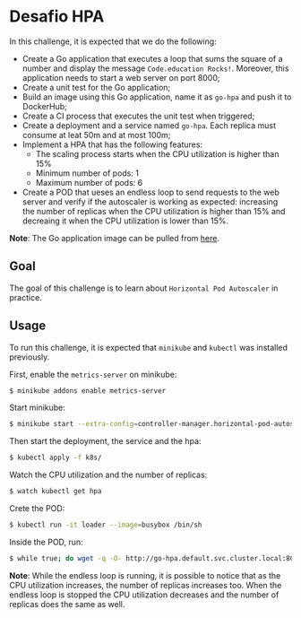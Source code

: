 # Desafio HPA

In this challenge, it is expected that we do the following:
 - Create a Go application that executes a loop that sums the square of a number and display the message `Code.education Rocks!`. Moreover, this application needs to start a web server on port 8000;
 - Create a unit test for the Go application;
 - Build an image using this Go application, name it as `go-hpa` and push it to DockerHub;
 - Create a CI process that executes the unit test when triggered;
 - Create a deployment and a service named `go-hpa`. Each replica must consume at leat 50m and at most 100m;
 - Implement a HPA that has the following features:
    - The scaling process starts when the CPU utilization is higher than 15%
    - Minimum number of pods: 1
    - Maximum number of pods: 6
 - Create a POD that ueses an endless loop to send requests to the web server and verify if the autoscaler is working as expected: increasing the number of replicas when the CPU utilization is higher than 15% and decreaing it when the CPU utilization is lower than 15%.

**Note**: The Go application image can be pulled from [here](https://hub.docker.com/r/jpedronascimentofilho/go-hpa).

## Goal

The goal of this challenge is to learn about `Horizontal Pod Autoscaler` in practice.

## Usage

To run this challenge, it is expected that `minikube` and `kubectl` was installed previously.

First, enable the `metrics-server` on minikube:
```bash
$ minikube addons enable metrics-server
```

Start minikube:
```bash
$ minikube start --extra-config=controller-manager.horizontal-pod-autoscaler-upscale-delay=1m --extra-config=controller-manager.horizontal-pod-autoscaler-downscale-delay=1m --extra-config=controller-manager.horizontal-pod-autoscaler-sync-period=10s --extra-config=controller-manager.horizontal-pod-autoscaler-downscale-stabilization=1m
```

Then start the deployment, the service and the hpa:
```bash
$ kubectl apply -f k8s/
```

Watch the CPU utilization and the number of replicas:
```bash
$ watch kubectl get hpa
```

Crete the POD:
```bash
$ kubectl run -it loader --image=busybox /bin/sh
```

Inside the POD, run:
```bash
$ while true; do wget -q -O- http://go-hpa.default.svc.cluster.local:8000: done;
```

**Note**: While the endless loop is running, it is possible to notice that as the CPU utilization increases, the number of replicas increases too. When the endless loop is stopped the CPU utilization decreases and the number of replicas does the same as well.